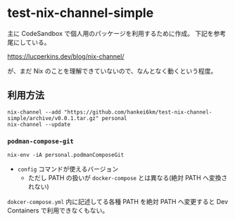 # test-nix-channel-simple

主に CodeSandbox で個人用のパッケージを利用するために作成。 下記を参考尾にしている。

https://lucperkins.dev/blog/nix-channel/

が、まだ Nix のことを理解できていないので、なんとなく動くという程度。

## 利用方法

```
nix-channel --add "https://github.com/hankei6km/test-nix-channel-simple/archive/v0.0.1.tar.gz" personal
nix-channel --update
```

### `podman-compose-git`

```
nix-env -iA personal.podmanComposeGit
```

- `config` コマンドが使えるバージョン
  - ただし PATH の扱いが `docker-compose` とは異なる(絶対 PATH へ変換されない)

`dokcer-compose.yml` 内に記述してる各種 PATH を絶対 PATH へ変更すると Dev Containers で利用できなくもない。
